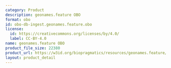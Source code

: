 ```yaml
---
category: Product
description: geonames.feature OBO
format: obo
id: obo-db-ingest.geonames.feature.obo
license:
  id: https://creativecommons.org/licenses/by/4.0/
  label: CC-BY-4.0
name: geonames.feature OBO
product_file_size: 22380
product_url: https://w3id.org/biopragmatics/resources/geonames.feature/geonames.feature.obo
layout: product_detail
---
```

